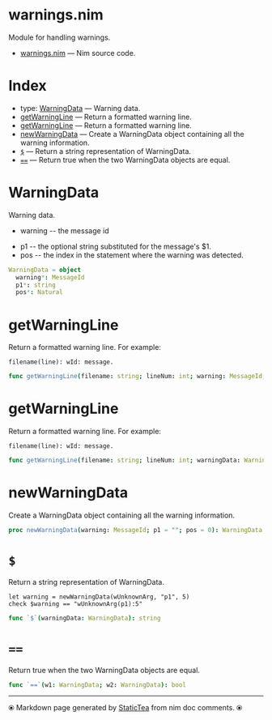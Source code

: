 # warnings.nim

Module for handling warnings.

* [warnings.nim](../src/warnings.nim) &mdash; Nim source code.
# Index

* type: [WarningData](#warningdata) &mdash; Warning data.
* [getWarningLine](#getwarningline) &mdash; Return a formatted warning line.
* [getWarningLine](#getwarningline-1) &mdash; Return a formatted warning line.
* [newWarningData](#newwarningdata) &mdash; Create a WarningData object containing all the warning information.
* [`$`](#) &mdash; Return a string representation of WarningData.
* [`==`](#-1) &mdash; Return true when the two WarningData objects are equal.

# WarningData

Warning data.<ul class="simple"><li>warning -- the message id</li>
<li>p1 -- the optional string substituted for the message's $1.</li>
<li>pos -- the index in the statement where the warning was detected.</li>
</ul>


```nim
WarningData = object
  warning*: MessageId
  p1*: string
  pos*: Natural

```

# getWarningLine

Return a formatted warning line. For example:

~~~
filename(line): wId: message.
~~~~

```nim
func getWarningLine(filename: string; lineNum: int; warning: MessageId; p1 = ""): string
```

# getWarningLine

Return a formatted warning line. For example:

~~~
filename(line): wId: message.
~~~~

```nim
func getWarningLine(filename: string; lineNum: int; warningData: WarningData): string
```

# newWarningData

Create a WarningData object containing all the warning information.

```nim
proc newWarningData(warning: MessageId; p1 = ""; pos = 0): WarningData
```

# `$`

Return a string representation of WarningData.

~~~
let warning = newWarningData(wUnknownArg, "p1", 5)
check $warning == "wUnknownArg(p1):5"
~~~~

```nim
func `$`(warningData: WarningData): string
```

# `==`

Return true when the two WarningData objects are equal.

```nim
func `==`(w1: WarningData; w2: WarningData): bool
```


---
⦿ Markdown page generated by [StaticTea](https://github.com/flenniken/statictea/) from nim doc comments. ⦿
